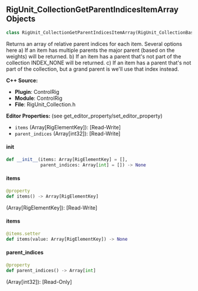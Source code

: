 ## RigUnit_CollectionGetParentIndicesItemArray Objects

```python
class RigUnit_CollectionGetParentIndicesItemArray(RigUnit_CollectionBase)
```

Returns an array of relative parent indices for each item. Several options here
a) If an item has multiple parents the major parent (based on the weights) will be returned.
b) If an item has a parent that's not part of the collection INDEX_NONE will be returned.
c) If an item has a parent that's not part of the collection, but a grand parent is we'll use that index instead.

**C++ Source:**

- **Plugin**: ControlRig
- **Module**: ControlRig
- **File**: RigUnit_Collection.h

**Editor Properties:** (see get_editor_property/set_editor_property)

- ``items`` (Array[RigElementKey]):  [Read-Write]
- ``parent_indices`` (Array[int32]):  [Read-Write]

<a id="unreal.RigUnit_CollectionGetParentIndicesItemArray.__init__"></a>

#### __init__

```python
def __init__(items: Array[RigElementKey] = [],
             parent_indices: Array[int] = []) -> None
```

<a id="unreal.RigUnit_CollectionGetParentIndicesItemArray.items"></a>

#### items

```python
@property
def items() -> Array[RigElementKey]
```

(Array[RigElementKey]):  [Read-Write]

<a id="unreal.RigUnit_CollectionGetParentIndicesItemArray.items"></a>

#### items

```python
@items.setter
def items(value: Array[RigElementKey]) -> None
```

<a id="unreal.RigUnit_CollectionGetParentIndicesItemArray.parent_indices"></a>

#### parent_indices

```python
@property
def parent_indices() -> Array[int]
```

(Array[int32]):  [Read-Only]

<a id="unreal.RigUnit_CollectionUnion"></a>